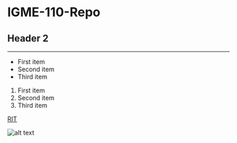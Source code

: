 # IGME-110-Repo

## Header 2

---

- First item
- Second item
- Third item

1. First item
2. Second item
3. Third item

[](https://www.rit.edu/)

[RIT](https://www.rit.edu/)

![alt text]()
